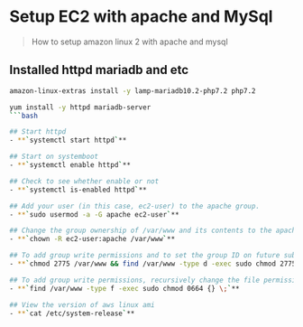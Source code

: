 # Setup EC2 with apache and MySql
> How to setup amazon linux 2 with apache and mysql

## Installed httpd mariadb and etc 
```bash
amazon-linux-extras install -y lamp-mariadb10.2-php7.2 php7.2

yum install -y httpd mariadb-server
```bash

## Start httpd
- **`systemctl start httpd`**

## Start on systemboot 
- **`systemctl enable httpd`**

## Check to see whether enable or not 
- **`systemctl is-enabled httpd`**

## Add your user (in this case, ec2-user) to the apache group.
- **`sudo usermod -a -G apache ec2-user`**

## Change the group ownership of /var/www and its contents to the apache group
- **`chown -R ec2-user:apache /var/www`**

## To add group write permissions and to set the group ID on future subdirectories, change the directory permissions of /var/www and its subdirectories
- **`chmod 2775 /var/www && find /var/www -type d -exec sudo chmod 2775 {} \;`**

## To add group write permissions, recursively change the file permissions of /var/www and its subdirectories
- **`find /var/www -type f -exec sudo chmod 0664 {} \;`**

## View the version of aws linux ami 
- **`cat /etc/system-release`**


